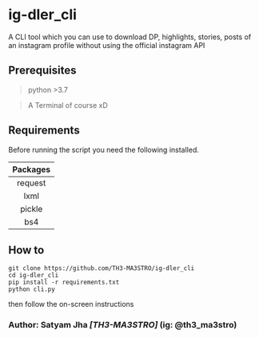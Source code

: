 # ig-dler_cli

A CLI tool which you can use to download DP, highlights, stories, posts of an instagram
profile without using the official instagram API

## __Prerequisites__

> python >3.7

> A Terminal of course xD

## __Requirements__

Before running the script you need the following installed.

Packages|
:---:|
request|
lxml|
pickle|
bs4|

## How to

```
git clone https://github.com/TH3-MA3STRO/ig-dler_cli
cd ig-dler_cli
pip install -r requirements.txt
python cli.py
```

then follow the on-screen instructions

### Author: **Satyam Jha _[TH3-MA3STRO]_** (ig: @th3_ma3stro)

